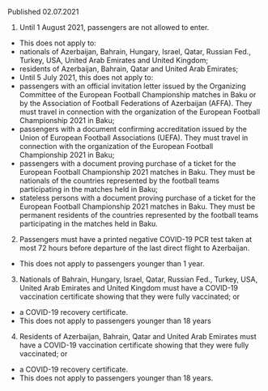 Published 02.07.2021 
1. Until 1 August 2021, passengers are not allowed to enter.
- This does not apply to:
- nationals of Azerbaijan, Bahrain, Hungary, Israel, Qatar, Russian Fed., Turkey, USA, United Arab Emirates and United Kingdom;
- residents of Azerbaijan, Bahrain, Qatar and United Arab Emirates;
- Until 5 July 2021, this does not apply to:
- passengers with an official invitation letter issued by the Organizing Committee of the European Football Championship matches in Baku or by the Association of Football Federations of Azerbaijan (AFFA). They must travel in connection with the organization of the European Football Championship 2021 in Baku;
- passengers with a document confirming accreditation issued by the Union of European Football Associations (UEFA). They must travel in connection with the organization of the European Football Championship 2021 in Baku;
- passengers with a document proving purchase of a ticket for the European Football Championship 2021 matches in Baku. They must be nationals of the countries represented by the football teams participating in the matches held in Baku;
- stateless persons with a document proving purchase of a ticket for the European Football Championship 2021 matches in Baku. They must be permanent residents of the countries represented by the football teams participating in the matches held in Baku.
2. Passengers must have a printed negative COVID-19 PCR test taken at most 72 hours before departure of the last direct flight to Azerbaijan.
- This does not apply to passengers younger than 1 year.
3. Nationals of Bahrain, Hungary, Israel, Qatar, Russian Fed., Turkey, USA, United Arab Emirates and United Kingdom must have a COVID-19 vaccination certificate showing that they were fully vaccinated; or
- a COVID-19 recovery certificate.
- This does not apply to passengers younger than 18 years
4. Residents of Azerbaijan, Bahrain, Qatar and United Arab Emirates must have a COVID-19 vaccination certificate showing that they were fully vaccinated; or
- a COVID-19 recovery certificate.
- This does not apply to passengers younger than 18 years.

